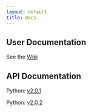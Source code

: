 ```yaml
---
layout: default
title: Docs
---
```


## User Documentation

See the [Wiki](https://github.com/mapnik/mapnik/wiki)

## API Documentation

Python: [v2.0.1](/docs/v2.0.1/api/python/index.html)

Python: [v2.0.2](/docs/v2.0.2/api/python/index.html)


